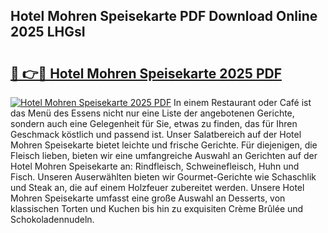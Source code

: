 ## Hotel Mohren Speisekarte PDF Download Online 2025 LHGsI

# <h2><a href="http://gc69lsy.nevu.top/?p=Hotel+Mohren+Speisekarte">🔗 👉🔴 Hotel Mohren Speisekarte 2025 PDF</a></h2>

[![Hotel Mohren Speisekarte 2025 PDF](https://i.imgur.com/dBaPXMq.png)](http://gc69lsy.nevu.top/?p=Hotel+Mohren+Speisekarte)
In einem Restaurant oder Café ist das Menü des Essens nicht nur eine Liste der angebotenen Gerichte, sondern auch eine Gelegenheit für Sie, etwas zu finden, das für Ihren Geschmack köstlich und passend ist. Unser Salatbereich auf der Hotel Mohren Speisekarte bietet leichte und frische Gerichte. Für diejenigen, die Fleisch lieben, bieten wir eine umfangreiche Auswahl an Gerichten auf der Hotel Mohren Speisekarte an: Rindfleisch, Schweinefleisch, Huhn und Fisch. Unseren Auserwählten bieten wir Gourmet-Gerichte wie Schaschlik und Steak an, die auf einem Holzfeuer zubereitet werden. Unsere Hotel Mohren Speisekarte umfasst eine große Auswahl an Desserts, von klassischen Torten und Kuchen bis hin zu exquisiten Crème Brûlée und Schokoladennudeln.
